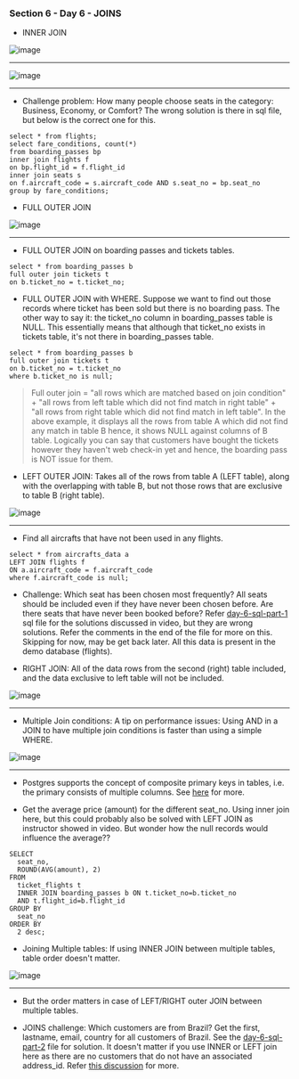 ### Section 6 - Day 6 - JOINS

- INNER JOIN

![image](https://github.com/vishpant76/15-days-postgres/assets/18080911/2b960de7-639e-45c0-8dae-98ab95a1948d)

---

![image](https://github.com/vishpant76/15-days-postgres/assets/18080911/7b40ddcd-c9c7-48b3-8c13-a4dfc1ecf26d)

---
- Challenge problem: How many people choose seats in the category: Business, Economy, or Comfort? The wrong solution is there in sql file, but below is the correct one for this.

```
select * from flights;
select fare_conditions, count(*)
from boarding_passes bp
inner join flights f
on bp.flight_id = f.flight_id
inner join seats s
on f.aircraft_code = s.aircraft_code AND s.seat_no = bp.seat_no
group by fare_conditions;
```

- FULL OUTER JOIN

![image](https://github.com/vishpant76/15-days-postgres/assets/18080911/4d26ddda-150f-45b8-bed5-9f555b9df923)

--- 

- FULL OUTER JOIN on boarding passes and tickets tables.
```
select * from boarding_passes b
full outer join tickets t
on b.ticket_no = t.ticket_no;
```

- FULL OUTER JOIN with WHERE. Suppose we want to find out those records where ticket has been sold but there is no boarding pass. The other way to say it: the ticket_no column in boarding_passes table is NULL. This essentially means that although that ticket_no exists in tickets table, it's not there in boarding_passes table.

```
select * from boarding_passes b
full outer join tickets t
on b.ticket_no = t.ticket_no
where b.ticket_no is null;
```
> Full outer join = "all rows which are matched based on join condition" + "all rows from left table which did not find match in right table" + "all rows from right table which did not find match in left table". In the above example, it displays all the rows from table A which did not find any match in table B hence, it shows NULL against columns of B table. Logically you can say that customers have bought the tickets however they haven't web check-in yet and hence, the boarding pass is NOT issue for them.

- LEFT OUTER JOIN: Takes all of the rows from table A (LEFT table), along with the overlapping with table B, but not those rows that are exclusive to table B (right table).

![image](https://github.com/vishpant76/15-days-postgres/assets/18080911/fe71116a-fcb7-4ef9-98b1-9de19cda466c)

---

- Find all aircrafts that have not been used in any flights.
```
select * from aircrafts_data a
LEFT JOIN flights f
ON a.aircraft_code = f.aircraft_code
where f.aircraft_code is null;
```

- Challenge: Which seat has been chosen most frequently? All seats should be included even if they have never been chosen before. Are there seats that have never been booked before? Refer [day-6-sql-part-1](https://github.com/vishpant76/15-days-postgres/blob/main/Section-6/day-6-sql-part-1.sql) sql file for the solutions discussed in video, but they are wrong solutions. Refer the comments in the end of the file for more on this. Skipping for now, may be get back later. All this data is present in the demo database (flights).

- RIGHT JOIN: All of the data rows from the second (right) table included, and the data exclusive to left table will not be included.

![image](https://github.com/vishpant76/15-days-postgres/assets/18080911/91b2e7b0-41ab-4ea4-be7e-056846e03d9c)

---

- Multiple Join conditions: A tip on performance issues: Using AND in a JOIN to have multiple join conditions is faster than using a simple WHERE.

![image](https://github.com/vishpant76/15-days-postgres/assets/18080911/fb6c15d7-5c42-441e-a152-0a80817c564c)

---

- Postgres supports the concept of composite primary keys in tables, i.e. the primary consists of multiple columns. See [here](https://chat.openai.com/c/8bb0761e-fd59-4abe-9f39-1af256071f24) for more.

- Get the average price (amount) for the different seat_no. Using inner join here, but this could probably also be solved with LEFT JOIN as instructor showed in video. But wonder how the null records would influence the average??
```
SELECT
  seat_no,
  ROUND(AVG(amount), 2)
FROM
  ticket_flights t
  INNER JOIN boarding_passes b ON t.ticket_no=b.ticket_no
  AND t.flight_id=b.flight_id
GROUP BY
  seat_no
ORDER BY
  2 desc;
```

- Joining Multiple tables: If using INNER JOIN between multiple tables, table order doesn't matter.

![image](https://github.com/vishpant76/15-days-postgres/assets/18080911/7f58e0ee-c154-4d0c-9b8c-0b8a4cc4c9bf)

--- 

- But the order matters in case of LEFT/RIGHT outer JOIN between multiple tables.

- JOINS challenge: Which customers are from Brazil? Get the first, lastname, email, country for all customers of Brazil. See the [day-6-sql-part-2](https://github.com/vishpant76/15-days-postgres/blob/main/Section-6/day-6-sql-part-2.sql) file for solution. It doesn't matter if you use INNER or LEFT join here as there are no customers that do not have an associated address_id. Refer [this discussion](https://chat.openai.com/c/17ef4d20-b5ae-4b22-aa10-8d14c0d8dfc1) for more.
